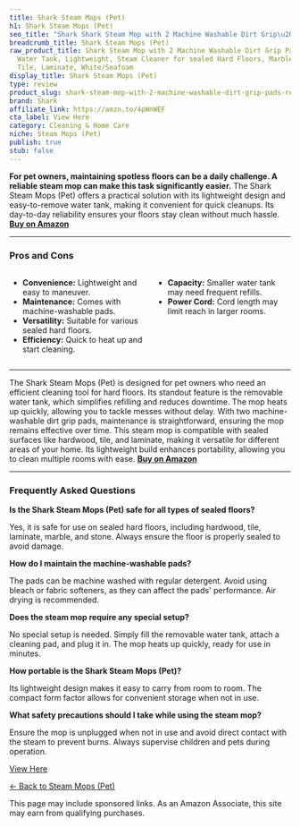 ```yaml
---
title: Shark Steam Mops (Pet)
h1: Shark Steam Mops (Pet)
seo_title: "Shark Shark Steam Mop with 2 Machine Washable Dirt Grip\u2026"
breadcrumb_title: Shark Steam Mops (Pet)
raw_product_title: Shark Steam Mop with 2 Machine Washable Dirt Grip Pads, Removable
  Water Tank, Lightweight, Steam Cleaner for sealed Hard Floors, Marble, Stone, Hardwood,
  Tile, Laminate, White/Seafoam
display_title: Shark Steam Mops (Pet)
type: review
product_slug: shark-steam-mop-with-2-machine-washable-dirt-grip-pads-removable-water-b6ffdb58
brand: Shark
affiliate_link: https://amzn.to/4pWnWEF
cta_label: View Here
category: Cleaning & Home Care
niche: Steam Mops (Pet)
publish: true
stub: false
---
```


<div id="intro" class="full-width">
  <p><strong>For pet owners, maintaining spotless floors can be a daily challenge. A reliable steam mop can make this task significantly easier.</strong> The Shark Steam Mops (Pet) offers a practical solution with its lightweight design and easy-to-remove water tank, making it convenient for quick cleanups. Its day-to-day reliability ensures your floors stay clean without much hassle. <a href="https://amzn.to/4pWnWEF" rel="nofollow sponsored noopener" target="_blank"><strong>Buy on Amazon</strong></a></p>
</div>

<hr />
<h3 id="pros-cons">Pros and Cons</h3>
<div class="pc-grid" style="display:grid;grid-template-columns:1fr 1fr;gap:16px;">
  <ul>
    <li><strong>Convenience:</strong> Lightweight and easy to maneuver.</li>
    <li><strong>Maintenance:</strong> Comes with machine-washable pads.</li>
    <li><strong>Versatility:</strong> Suitable for various sealed hard floors.</li>
    <li><strong>Efficiency:</strong> Quick to heat up and start cleaning.</li>
  </ul>
  <ul>
    <li><strong>Capacity:</strong> Smaller water tank may need frequent refills.</li>
    <li><strong>Power Cord:</strong> Cord length may limit reach in larger rooms.</li>
  </ul>
</div>
<hr />

<div class="full-width">
  <p>The Shark Steam Mops (Pet) is designed for pet owners who need an efficient cleaning tool for hard floors. Its standout feature is the removable water tank, which simplifies refilling and reduces downtime. The mop heats up quickly, allowing you to tackle messes without delay. With two machine-washable dirt grip pads, maintenance is straightforward, ensuring the mop remains effective over time. This steam mop is compatible with sealed surfaces like hardwood, tile, and laminate, making it versatile for different areas of your home. Its lightweight build enhances portability, allowing you to clean multiple rooms with ease. <a href="https://amzn.to/4pWnWEF" rel="nofollow sponsored noopener" target="_blank"><strong>Buy on Amazon</strong></a></p>
</div>

<hr />
<h3 id="faqs">Frequently Asked Questions</h3>

<p><strong>Is the Shark Steam Mops (Pet) safe for all types of sealed floors?</strong></p>
<p>Yes, it is safe for use on sealed hard floors, including hardwood, tile, laminate, marble, and stone. Always ensure the floor is properly sealed to avoid damage.</p>

<p><strong>How do I maintain the machine-washable pads?</strong></p>
<p>The pads can be machine washed with regular detergent. Avoid using bleach or fabric softeners, as they can affect the pads' performance. Air drying is recommended.</p>

<p><strong>Does the steam mop require any special setup?</strong></p>
<p>No special setup is needed. Simply fill the removable water tank, attach a cleaning pad, and plug it in. The mop heats up quickly, ready for use in minutes.</p>

<p><strong>How portable is the Shark Steam Mops (Pet)?</strong></p>
<p>Its lightweight design makes it easy to carry from room to room. The compact form factor allows for convenient storage when not in use.</p>

<p><strong>What safety precautions should I take while using the steam mop?</strong></p>
<p>Ensure the mop is unplugged when not in use and avoid direct contact with the steam to prevent burns. Always supervise children and pets during operation.</p>
<p><a class="btn" href="https://amzn.to/4pWnWEF" target="_blank" rel="nofollow sponsored noopener">View Here</a></p>
<p><a href="/roundups/cleaning-home-care/steam-mops-pet-/">← Back to Steam Mops (Pet)</a></p>
<aside class="disclosure">This page may include sponsored links. As an Amazon Associate, this site may earn from qualifying purchases.</aside>
